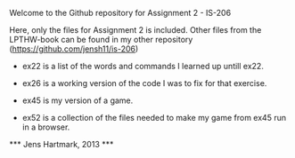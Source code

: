 Welcome to the Github repository for Assignment 2 - IS-206

Here, only the files for Assignment 2 is included. Other files
from the LPTHW-book can be found in my other repository (https://github.com/jensh11/is-206)

- ex22 is a list of the words and commands I learned up untill ex22.

- ex26 is a working version of the code I was to fix for that exercise.

- ex45 is my version of a game.

- ex52 is a collection of the files needed to make my game from ex45 run in a browser.


*** Jens Hartmark, 2013 ***